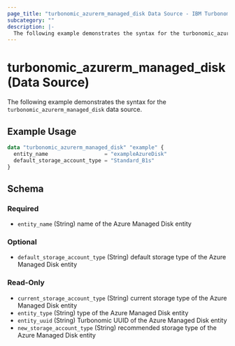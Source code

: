 ```yaml
---
page_title: "turbonomic_azurerm_managed_disk Data Source - IBM Turbonomic"
subcategory: ""
description: |-
  The following example demonstrates the syntax for the turbonomic_azurerm_managed_disk data source.
---
```


# turbonomic_azurerm_managed_disk (Data Source)

The following example demonstrates the syntax for the `turbonomic_azurerm_managed_disk` data source.

## Example Usage

```terraform
data "turbonomic_azurerm_managed_disk" "example" {
  entity_name                  = "exampleAzureDisk"
  default_storage_account_type = "Standard_B1s"
}
```
<!-- schema generated by tfplugindocs -->
## Schema

### Required

- `entity_name` (String) name of the Azure Managed Disk entity

### Optional

- `default_storage_account_type` (String) default storage type of the Azure Managed Disk entity

### Read-Only

- `current_storage_account_type` (String) current storage type of the Azure Managed Disk entity
- `entity_type` (String) type of the Azure Managed Disk entity
- `entity_uuid` (String) Turbonomic UUID of the Azure Managed Disk entity
- `new_storage_account_type` (String) recommended storage type of the Azure Managed Disk entity


